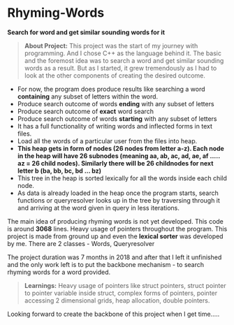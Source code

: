 # Rhyming-Words
**Search for word and get similar sounding words for it**

>**About Project:** This project was the start of my journey with programming. And I chose C++ as the language behind it. The basic and the foremost idea was to search a word and get similar sounding words as a result. But as I started, it grew tremendously as I had to look at the other components of creating the desired outcome. 
 - For now, the program does produce results like searching a word **containing** any subset of letters within the word.
 - Produce search outcome of words **ending** with any subset of letters
 - Produce search outcome of **exact** word search
 - Produce search outcome of words **starting** with any subset of letters
 - It has a full functionality of writing words and inflected forms in text files.
 - Load all the words of a particular user from the files into heap.
 - **This heap gets in form of nodes (26 nodes from letter a-z). Each node in the heap will have 26 subnodes (meaning aa, ab, ac, ad, ae, af ..... az = 26      child nodes). Similarly there will be 26 childnodes for next letter b (ba, bb, bc, bd ... bz)**
 - This tree in the heap is sorted lexically for all the words inside each child node.
 - As data is already loaded in the heap once the program starts, search functions or queryresolver looks up in the tree by traversing through it and          arriving at the word given in query in less iterations.
 
  The main idea of producing rhyming words is not yet developed. This code is around **3068** lines. Heavy usage of pointers throughout the program. This     project is made from ground up and even the **lexical sorter** was developed by me. There are 2 classes -  Words, Queryresolver
  
  The project duration was 7 months in 2018 and after that I left it unfinished and the only work left is to put the backbone mechanism - to search rhyming   words for a word provided.
  
  >**Learnings:** Heavy usage of pointers like struct pointers, struct pointer to pointer variable inside struct, complex forms of pointers, pointer accessing 2 dimensional grids, heap allocation, double pointers.
  
  Looking forward to create the backbone of this project when I get time.....



